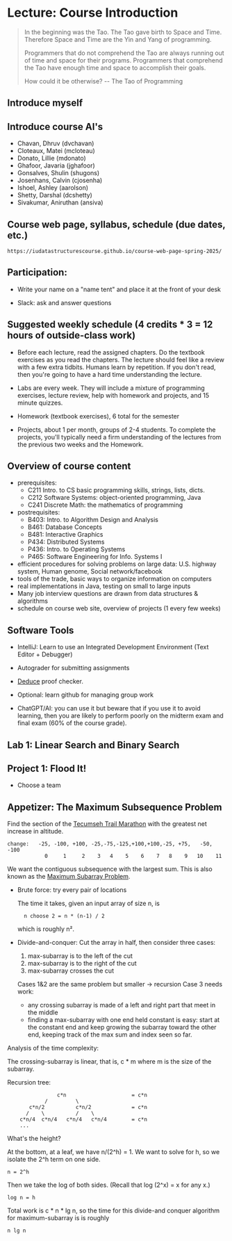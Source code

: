 # Lecture: Course Introduction

>  In the beginning was the Tao. The Tao gave birth to Space and
>  Time. Therefore Space and Time are the Yin and Yang of programming.
>
>  Programmers that do not comprehend the Tao are always running out of
>  time and space for their programs. Programmers that comprehend the
>  Tao have enough time and space to accomplish their goals.
>
>  How could it be otherwise? -- The Tao of Programming

## Introduce myself

## Introduce course AI's

* Chavan, Dhruv (dvchavan)
* Cloteaux, Matei (mcloteau)
* Donato, Lillie (mdonato)
* Ghafoor, Javaria (jghafoor)
* Gonsalves, Shulin (shugons)
* Josenhans, Calvin (cjosenha)
* Ishoel, Ashley (aarolson)
* Shetty, Darshal (dcshetty)
* Sivakumar, Aniruthan (ansiva)


## Course web page, syllabus, schedule (due dates, etc.)

    https://iudatastructurescourse.github.io/course-web-page-spring-2025/

## Participation:

* Write your name on a "name tent" and place it at the front of your desk

* Slack: ask and answer questions


## Suggested weekly schedule (4 credits * 3 = 12 hours of outside-class work)

- Before each lecture, read the assigned chapters.
  Do the textbook exercises as you read the chapters.
  The lecture should feel like a review with a few extra tidbits.
  Humans learn by repetition.
  If you don't read, then you're going to have a hard time
        understanding the lecture.
        
- Labs are every week. They will include a mixture of 
  programming exercises, lecture review, 
  help with homework and projects, and 15 minute quizzes.
  
- Homework (textbook exercises), 6 total for the semester

- Projects, about 1 per month, groups of 2-4 students.
  To complete the projects, you'll typically need a firm understanding
  of the lectures from the previous two weeks and the Homework.

## Overview of course content

* prerequisites:
    * C211 Intro. to CS
       basic programming skills, strings, lists, dicts.
    * C212 Software Systems: object-oriented programming, Java
    * C241 Discrete Math: the mathematics of programming
* postrequisites:
    * B403: Intro. to Algorithm Design and Analysis
    * B461: Database Concepts
    * B481: Interactive Graphics
    * P434: Distributed Systems
    * P436: Intro. to Operating Systems
    * P465: Software Engineering for Info. Systems I
* efficient procedures for solving problems on large data: 
  U.S. highway system, Human genome, Social network/facebook
* tools of the trade, basic ways to organize information on computers
* real implementations in Java, testing on small to large inputs
* Many job interview questions are drawn from data structures & algorithms
* schedule on course web site, overview of projects (1 every few weeks)

## Software Tools

* IntelliJ: Learn to use an Integrated Development Environment 
  (Text Editor + Debugger)

* Autograder for submitting assignments

* [Deduce](https://jsiek.github.io/deduce/) proof checker.

* Optional: learn github for managing group work

* ChatGPT/AI: you can use it but beware that if you use it to
  avoid learning, then you are likely to perform poorly on the
  midterm exam and final exam (60% of the course grade).

## Lab 1: Linear Search and Binary Search

## Project 1: Flood It!

* Choose a team

## Appetizer: The Maximum Subsequence Problem

Find the section of the [Tecumseh Trail Marathon](./TecumsehMarathon.pdf) with the
greatest net increase in altitude.

    change:   -25, -100, +100, -25,-75,-125,+100,+100,-25, +75,   -50, -100
                0     1     2    3   4    5    6    7   8    9   10    11

We want the contiguous subsequence with the largest sum.  This is also
known as the [Maximum Subarray Problem](https://en.wikipedia.org/wiki/Maximum_subarray_problem).

* Brute force: try every pair of locations

    The time it takes, given an input array of size n, is

        n choose 2 = n * (n-1) / 2

    which is roughly n².

* Divide-and-conquer:
    Cut the array in half, then consider three cases:
    1. max-subarray is to the left of the cut
    2. max-subarray is to the right of the cut
    3. max-subarray crosses the cut

    Cases 1&2 are the same problem but smaller -> recursion
    Case 3 needs work:
    * any crossing subarray is made of a left and right part that
      meet in the middle
    * finding a max-subarray with one end held constant is easy:
      start at the constant end and keep growing the subarray toward
      the other end, keeping track of the max sum and index seen so
      far.

Analysis of the time complexity:

The crossing-subarray is linear, that is, c * m where m is the
size of the subarray.

Recursion tree:

                    c*n                     = c*n
                /         \
           c*n/2          c*n/2             = c*n
          /    \          /    \
        c*n/4  c*n/4   c*n/4   c*n/4        = c*n
        ...

What's the height?

At the bottom, at a leaf, we have n/(2^h) = 1.
We want to solve for h, so we isolate the 2^h term on one side.

    n = 2^h
      
Then we take the log of both sides. (Recall that log (2^x) = x for any x.)

    log n = h

Total work is c * n * lg n, so the time for this divide-and conquer algorithm
for maximum-subarray is is roughly 

    n lg n
